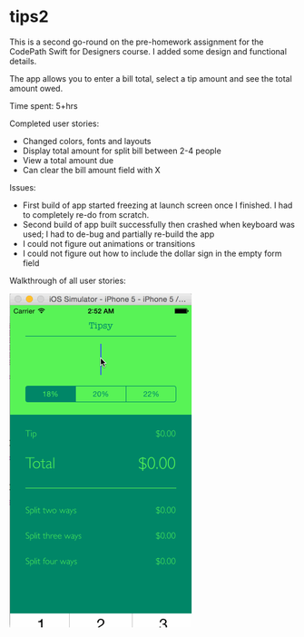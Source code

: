 # tips2
This is a second go-round on the pre-homework assignment for the CodePath Swift for Designers course. I added some design and functional details. 

The app allows you to enter a bill total, select a tip amount and see the total amount owed. 

Time spent: 5+hrs

Completed user stories: 
- Changed colors, fonts and layouts
- Display total amount for split bill between 2-4 people
- View a total amount due
- Can clear the bill amount field with X 

Issues:
- First build of app started freezing at launch screen once I finished. I had to completely re-do from scratch.
- Second build of app built successfully then crashed when keyboard was used; I had to de-bug and partially re-build the app
- I could not figure out animations or transitions
- I could not figure out how to include the dollar sign in the empty form field

Walkthrough of all user stories:

<img src="https://github.com/littleburrojr/tips2/blob/master/tip2gif.gif">
